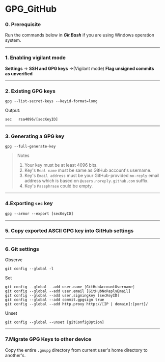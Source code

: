 # GPG_GitHub
### 0. Prerequisite

Run the commands below in ***Git Bash*** if you are using Windows operation system.

***

### 1. Enabling vigilant mode

**Settings** -> **SSH and GPG keys** ->(Vigilant mode) **Flag unsigned commits as unverified**

***

### 2. Existing GPG keys

```(bash)
gpg --list-secret-keys --keyid-format=long
```

Output:
```(bash)
sec   rsa4096/[secKeyID]
```

***

### 3. Generating a GPG key

```(bash)
gpg --full-generate-key
```
> Notes
> 1. Your key must be at least 4096 bits.
> 2. Key's `Real name` must be same as GitHub account's username.
> 3. Key's `Email address` must be your GitHub-provided `no-reply` email address which is based on `@users.noreply.github.com` suffix.
> 4. Key's `Passphrase` could be empty.

***

### 4.Exporting `sec` key

```(bash)
gpg --armor --export [secKeyID]
```

***

### 5. Copy exported ASCII GPG key into GitHub settings

***

### 6. Git settings

Observe

```(bash)
git config --global -l
```

Set

```(bash)
git config --global --add user.name [GitHubAccountUsername]
git config --global --add user.email [GitHubNoReplyEmail]
git config --global --add user.signingkey [secKeyID]
git config --global --add commit.gpgsign true
git config --global --add http.proxy http://[IP | domain]:[port]/
```

Unset
```
git config --global --unset [gitConfigOption]
```

***

### 7.Migrate GPG Keys to other device

Copy the entire `.gnupg` directory from current user's home directory to another's.
